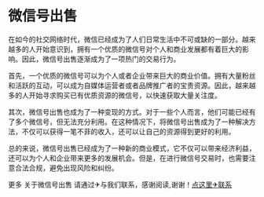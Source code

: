 # 微信号出售

在如今的社交网络时代，微信已经成为了人们日常生活中不可或缺的一部分。越来越多的人开始意识到，拥有一个优质的微信号对个人和商业发展都有着巨大的影响。因此，微信号出售逐渐成为了一项热门的交易行为。

首先，一个优质的微信号可以为个人或者企业带来巨大的商业价值。拥有大量粉丝和活跃的互动，可以成为自媒体运营者或者品牌推广者的宝贵资源。因此，越来越多的人开始寻求购买已有优质资源的微信号，以快速获取大量关注度。

其次，微信号出售也成为了一种变现的方式。对于一些个人而言，他们可能已经有了多个微信号，但无法充分利用。在这种情况下，将微信号出售成为了一种解决方法，不仅可以获得一笔不菲的收入，还可以让自己的资源得到更好的利用。

总的来说，微信号出售已经成为了一种新的商业模式，它不仅可以带来经济利益，还可以为个人和企业带来更多的发展机会。但是，在进行微信号交易时，也需要注意合法合规，避免出现风险和纠纷。

更多 关于微信号出售 请通过✈与我们联系，感谢阅读,谢谢！[点这里✈联系](https://lm.k02.cc)
